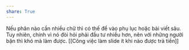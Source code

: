 ```yaml
---
share: True
---
```

Nếu phân nào cần nhiều chữ thì có thế để vào phụ lục hoặc bài viết sâu. Tuy nhiên, chính vì nó đòi hỏi phải đầu tư nhiều hơn, nên với những người bận thì khó mà làm được. [[Công việc làm slide ít khi nào được trả tiền]]